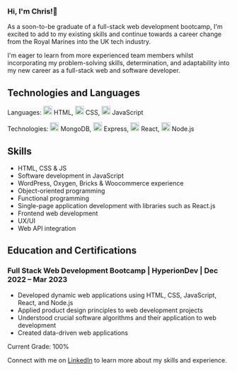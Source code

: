 ### Hi, I'm Chris!👋 


As a soon-to-be graduate of a full-stack web development bootcamp, I'm excited to add to my existing skills and continue towards a career change from the Royal Marines into the UK tech industry.

I'm eager to learn from more experienced team members whilst incorporating my problem-solving skills, determination, and adaptability into my new career as a full-stack web and software developer.


## Technologies and Languages

Languages: <img src="https://cdn.jsdelivr.net/gh/devicons/devicon/icons/html5/html5-original-wordmark.svg" height="20" width="20" /> HTML, <img src="https://cdn.jsdelivr.net/gh/devicons/devicon/icons/css3/css3-original-wordmark.svg" height="20" width="20" /> CSS, <img src="https://cdn.jsdelivr.net/gh/devicons/devicon/icons/javascript/javascript-original.svg" height="20" width="20" /> JavaScript

Technologies: <img src="https://cdn.jsdelivr.net/gh/devicons/devicon/icons/mongodb/mongodb-original-wordmark.svg" height="20" width="20" /> MongoDB, <img src="https://cdn.jsdelivr.net/gh/devicons/devicon/icons/express/express-original.svg" height="20" width="20" /> Express, <img src="https://cdn.jsdelivr.net/gh/devicons/devicon/icons/react/react-original.svg" height="20" width="20" /> React, <img src="https://cdn.jsdelivr.net/gh/devicons/devicon/icons/nodejs/nodejs-original.svg" height="20" width="20" /> Node.js

          


## Skills

- HTML, CSS & JS
- Software development in JavaScript
- WordPress, Oxygen, Bricks & Woocommerce experience
- Object-oriented programming
- Functional programming
- Single-page application development with libraries such as React.js
- Frontend web development
- UX/UI
- Web API integration


## Education and Certifications

### Full Stack Web Development Bootcamp | HyperionDev | Dec 2022 – Mar 2023

- Developed dynamic web applications using HTML, CSS, JavaScript, React, and Node.js
- Applied product design principles to web development projects
- Understood crucial software algorithms and their application to web development
- Created data-driven web applications

Current Grade: 100%

Connect with me on [LinkedIn](https://www.linkedin.com/in/chris-roberts-859281258/) to learn more about my skills and experience.

